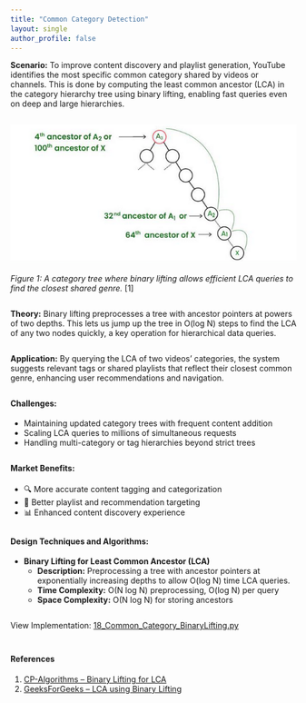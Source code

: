 ```yaml
---
title: "Common Category Detection"
layout: single
author_profile: false
---
```


<div class="justified" style="margin-bottom: 2em;">
  <strong>Scenario:</strong> To improve content discovery and playlist generation, YouTube identifies the most specific common category shared by videos or channels. This is done by computing the least common ancestor (LCA) in the category hierarchy tree using binary lifting, enabling fast queries even on deep and large hierarchies.
</div>

![Binary Lifting LCA](/assets/images/18.png)

<div class="justified" style="margin-bottom: 2em;">
  <em>Figure 1: A category tree where binary lifting allows efficient LCA queries to find the closest shared genre.</em> [1]
</div>

<div class="justified" style="margin-bottom: 2em;">
  <strong>Theory:</strong> Binary lifting preprocesses a tree with ancestor pointers at powers of two depths. This lets us jump up the tree in O(log N) steps to find the LCA of any two nodes quickly, a key operation for hierarchical data queries.
</div>

<div class="justified" style="margin-bottom: 2em;">
  <strong>Application:</strong> By querying the LCA of two videos’ categories, the system suggests relevant tags or shared playlists that reflect their closest common genre, enhancing user recommendations and navigation.
</div>

<h4 style="margin-top: 2em;">Challenges:</h4>
<ul style="margin-bottom: 2em;">
  <li>Maintaining updated category trees with frequent content addition</li>
  <li>Scaling LCA queries to millions of simultaneous requests</li>
  <li>Handling multi-category or tag hierarchies beyond strict trees</li>
</ul>

<h4 style="margin-top: 2em;">Market Benefits:</h4>
<ul style="margin-bottom: 2em;">
  <li>🔍 More accurate content tagging and categorization</li>
  <li>🎯 Better playlist and recommendation targeting</li>
  <li>📊 Enhanced content discovery experience</li>
</ul>

<h4 style="margin-top: 2em;">Design Techniques and Algorithms:</h4>
<ul style="margin-bottom: 2em;">
  <li><strong>Binary Lifting for Least Common Ancestor (LCA)</strong><br>
    <ul>
      <li><strong>Description:</strong> Preprocessing a tree with ancestor pointers at exponentially increasing depths to allow O(log N) time LCA queries.</li>
      <li><strong>Time Complexity:</strong> O(N log N) preprocessing, O(log N) per query</li>
      <li><strong>Space Complexity:</strong> O(N log N) for storing ancestors</li>
    </ul>
  </li>
</ul>

<p style="margin-top: 2em;">View Implementation: <a href="https://github.com/AdityaKhatawkar/aditya_aps_portfolio.github.io/blob/main/codes/18_Common_Category_BinaryLifting.py" target="_blank">18_Common_Category_BinaryLifting.py</a></p>

<h4 style="margin-top: 3em;">References</h4>
<ol style="margin-bottom: 3em;">
  <li><a href="https://cp-algorithms.com/graph/lca_binary_lifting.html" target="_blank">CP-Algorithms – Binary Lifting for LCA</a></li>
  <li><a href="https://www.geeksforgeeks.org/lowest-common-ancestor-in-a-binary-lifting-technique/" target="_blank">GeeksForGeeks – LCA using Binary Lifting</a></li>
</ol>
